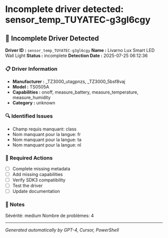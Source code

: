 # Incomplete driver detected: sensor_temp_TUYATEC-g3gl6cgy

## 🚨 Incomplete Driver Detected

**Driver ID :** `sensor_temp_TUYATEC-g3gl6cgy`
**Name :** Livarno Lux Smart LED Wall Light
**Status :** incomplete
**Detection Date :** 2025-07-25 06:12:36

### 📋 Driver Information
- **Manufacturer :** _TZ3000_utagpnzs, _TZ3000_5bsf8vaj
- **Model :** TS0505A
- **Capabilities :** onoff, measure_battery, measure_temperature, measure_humidity
- **Category :** unknown

### 🔍 Identified Issues
- Champ requis manquant: class
- Nom manquant pour la langue: fr
- Nom manquant pour la langue: ta
- Nom manquant pour la langue: nl

### 🎯 Required Actions
- [ ] Complete missing metadata
- [ ] Add missing capabilities
- [ ] Verify SDK3 compatibility
- [ ] Test the driver
- [ ] Update documentation

### 📝 Notes
Sévérité: medium
Nombre de problèmes: 4

---
*Generated automatically by GPT-4, Cursor, PowerShell*

